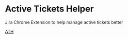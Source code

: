 # Active Tickets Helper
Jira Chrome Extension to help manage active tickets better

[ATH](https://chrome.google.com/webstore/detail/jira-active-tickets-helpe/ihdilmkkkdnmkdehbgfibfnemjplgobo?authuser=1)
